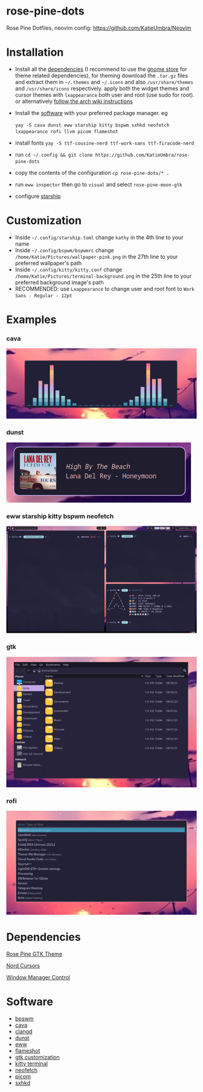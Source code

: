 # rose-pine-dots
Rose Pine Dotfiles, neovim config: https://github.com/KatieUmbra/Neovim

# Installation


- Install all the [dependencies](#dependencies) (I recommend to use the [gnome store](https://www.gnome-look.org) for theme related dependencies), for theming download the `.tar.gz` files and extract them in `~/.themes` and `~/.icons` and also `/usr/share/themes` and `/usr/share/icons` respectively. apply both the widget themes and cursor themes with `lxappearance` both user and root (use sudo for root). or alternatively [follow the arch wiki instructions](https://wiki.archlinux.org/title/GTK#Configuration)

- Install the [software](#software) with your preferred package manager. eg

  `yay -S cava dunst eww starship kitty bspwm sxhkd neofetch lxappearance rofi llvm picom flameshot`

- install fonts `yay -S ttf-cousine-nerd ttf-work-sans ttf-firacode-nerd`

- run `cd ~/.config && git clone https://github.com/KatieUmbra/rose-pine-dots`

- copy the contents of the configuration `cp rose-pine-dots/* .`

- run `eww inspector` then go to `visual` and select `rose-pine-moon-gtk`

- configure [starship](https://starship.rs/guide/#%F0%9F%9A%80-installation)

# Customization

- Inside `~/.config/starship.toml` change `kathy` in the 4th line to your name
- Inside `~/.config/bspwm/bspwmrc` change `/home/Katie/Pictures/wallpaper-pink.png` in the 27th line to your preferred wallpaper's path
- Inside `~/.config/kitty/kitty.conf` change `/home/Katie/Pictures/terminal-background.png` in the 25th line to your preferred background image's path
- RECOMMENDED: use `Lxappearance` to change user and root font to `Work Sans - Regular - 12pt`

# Examples

### cava

![cava](https://raw.githubusercontent.com/KatieUmbra/rose-pine-dots/main/.examples/cava.png)

### dunst

![dunst](https://raw.githubusercontent.com/KatieUmbra/rose-pine-dots/main/.examples/dunst.png)

### eww starship kitty bspwm neofetch

![eww starship kitty bspwm neofetch](https://raw.githubusercontent.com/KatieUmbra/rose-pine-dots/main/.examples/eww-starship-kitty-bspwm-neofetch.png)

### gtk

![gtk](https://github.com/KatieUmbra/rose-pine-dots/blob/main/.examples/gtk.png?raw=true****)

### rofi

![rofi](https://github.com/KatieUmbra/rose-pine-dots/blob/main/.examples/rofi.png?raw=true)

# Dependencies
[Rose Pine GTK Theme](https://github.com/rose-pine/gtk)

[Nord Cursors](https://www.gnome-look.org/p/1571937)

[Window Manager Control](https://www.freedesktop.org/wiki/Software/wmctrl/)

# Software

- [bpswm](https://github.com/baskerville/bspwm)
- [cava](https://github.com/karlstav/cava)
- [clangd](https://llvm.org/)
- [dunst](https://github.com/dunst-project/dunst)
- [eww](https://github.com/elkowar/eww)
- [flameshot](https://flameshot.org/)
- [gtk customization](https://github.com/lxde/lxappearance)
- [kitty terminal](https://sw.kovidgoyal.net/kitty/)
- [neofetch](https://github.com/dylanaraps/neofetch)
- [picom](https://github.com/yshui/picom)
- [sxhkd](https://github.com/baskerville/sxhkd)

